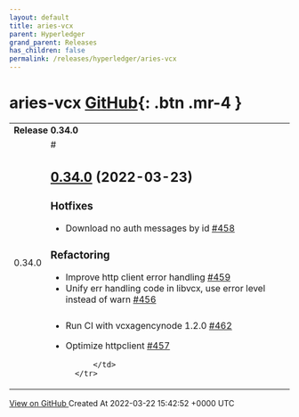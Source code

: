 ```yaml
---
layout: default
title: aries-vcx
parent: Hyperledger
grand_parent: Releases
has_children: false
permalink: /releases/hyperledger/aries-vcx
---
```


# aries-vcx <span class="fs-3 right-align">[GitHub](https://github.com/hyperledger/aries-vcx){: .btn .mr-4 }</span>


<div>
    <table>
        <tr>
            <td colspan="2">
                <b>
                    Release 0.34.0
                </b>
            </td>
        </tr>
        <tr>
            <td>
                <span class="chip">
                    0.34.0
                </span>
            </td>
            <td>
                #

## [0.34.0](https://github.com/hyperledger/aries-vcx/tree/0.34.0) (2022-03-23)

### Hotfixes

- Download no auth messages by id [\#458](https://github.com/hyperledger/aries-vcx/pull/458)

### Refactoring

- Improve http client error handling [\#459](https://github.com/hyperledger/aries-vcx/pull/459)
- Unify err handling code in libvcx, use error level instead of warn [\#456](https://github.com/hyperledger/aries-vcx/pull/456)

###

- Run CI with vcxagencynode 1.2.0 [\#462](https://github.com/hyperledger/aries-vcx/pull/462)
- Optimize httpclient [\#457](https://github.com/hyperledger/aries-vcx/pull/457)




            </td>
        </tr>
    </table>
    <a href="https://github.com/hyperledger/aries-vcx/releases/tag/0.34.0" class=".btn">
        View on GitHub
    </a>
    <span class="right-align">
        Created At 2022-03-22 15:42:52 +0000 UTC
    </span>
</div>

